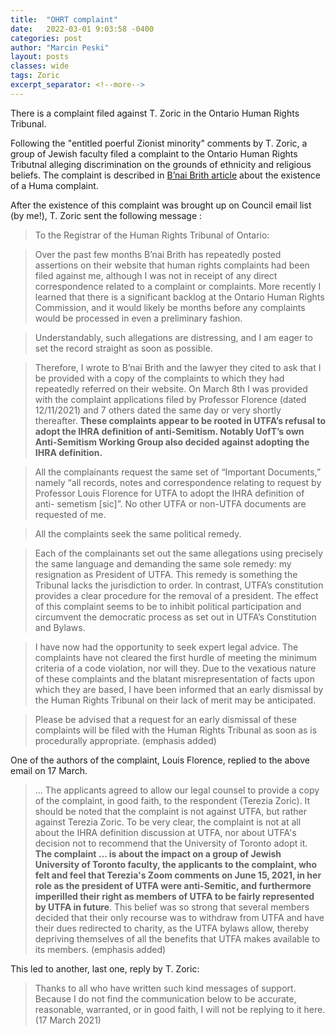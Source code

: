 ```yaml
---
title:  "OHRT complaint"
date:   2022-03-01 9:03:58 -0400
categories: post
author: "Marcin Peski"
layout: posts
classes: wide
tags: Zoric
excerpt_separator: <!--more-->
---
```

There is a complaint filed against T. Zoric in the Ontario Human Rights Tribunal. 
<!--more-->
 
Following the "entitled poerful Zionist minority" comments by T. Zoric, a group of Jewish faculty filed a complaint to the Ontario Human Rights Tributnal alleging discrimination on the grounds of ethnicity and religious beliefs. The complaint is described in [B’nai Brith article](https://www.bnaibrith.ca/human-rights-complaint-launched-against-utfa-president/) about the existence of a Huma complaint. 

After the existence of this complaint was brought up on Council email list (by me!), T. Zoric sent the following message :

> To the Registrar of the Human Rights Tribunal of Ontario:

> Over the past few months B’nai Brith has repeatedly posted assertions on their website that human rights complaints had been filed against me, although I was not in receipt of any direct correspondence related to a complaint or complaints. More recently I learned that there is a significant backlog at the Ontario Human Rights Commission, and it would likely be months before any complaints would be processed in even a preliminary fashion.

> Understandably, such allegations are distressing, and I am eager to set the record straight as soon as possible.

> Therefore, I wrote to B’nai Brith and the lawyer they cited to ask that I be provided with a copy of the complaints to which they had repeatedly referred on their website. On March 8th I was provided with the complaint applications filed by Professor Florence (dated 12/11/2021) and 7 others dated the same day or very shortly thereafter. **These complaints appear to be rooted in UTFA’s refusal to adopt the IHRA definition of anti-Semitism. Notably UofT’s own Anti-Semitism Working Group also decided against adopting the IHRA definition.**

> All the complainants request the same set of “Important Documents,” namely “all records, notes and correspondence relating to request by Professor Louis Florence for UTFA to adopt the IHRA definition of anti- semetism [sic]”. No other UTFA or non-UTFA documents are requested of me.

> All the complaints seek the same political remedy.

> Each of the complainants set out the same allegations using precisely the same language and demanding the same sole remedy: my resignation as President of UTFA. This remedy is something the Tribunal lacks the jurisdiction to order. In contrast, UTFA’s constitution provides a clear procedure for the removal of a president. The effect of this complaint seems to be to inhibit political participation and circumvent the democratic process as set out in UTFA’s Constitution and Bylaws.

> I have now had the opportunity to seek expert legal advice. The complaints have not cleared the first hurdle of meeting the minimum criteria of a code violation, nor will they. Due to the vexatious nature of these complaints and the blatant misrepresentation of facts upon which they are based, I have been informed that an early dismissal by the Human Rights Tribunal on their lack of merit may be anticipated.

> Please be advised that a request for an early dismissal of these complaints will be filed with the Human Rights Tribunal as soon as is procedurally appropriate. (emphasis added)

One of the authors of the complaint, Louis Florence, replied to the above email on 17 March. 

> ... The applicants agreed to allow our legal counsel to provide a copy of the complaint, in good faith, to the respondent (Terezia Zoric). It should be noted that the complaint is not against UTFA, but rather against Terezia Zoric. To be very clear, the complaint is not at all about the IHRA definition discussion at UTFA, nor about UTFA's decision not to recommend that the University of Toronto adopt it. **The complaint ... is about the impact on a group of Jewish University of Toronto faculty, the applicants to the complaint, who felt and feel that Terezia's Zoom comments on June 15, 2021, in her role as the president of UTFA were anti-Semitic, and furthermore  imperilled their right as members of UTFA to be fairly represented by UTFA in future**. This belief was so strong that several members decided that their only recourse was to withdraw from UTFA and have their dues redirected to charity, as the UTFA bylaws allow, thereby depriving themselves of all the benefits that UTFA makes available to its members. (emphasis added)

This led to another, last one, reply by T. Zoric:

> Thanks to all who have written such kind messages of support. Because I do not find the communication below to be accurate, reasonable, warranted, or in good faith, I will not be replying to it here. (17 March 2021)